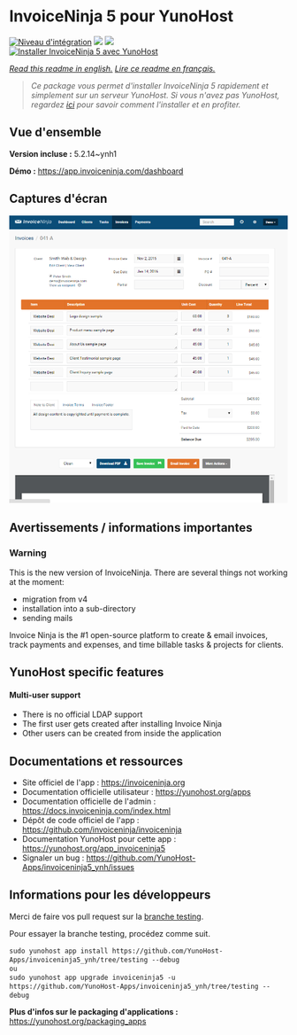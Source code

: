# InvoiceNinja 5 pour YunoHost

[![Niveau d'intégration](https://dash.yunohost.org/integration/invoiceninja5.svg)](https://dash.yunohost.org/appci/app/invoiceninja5) ![](https://ci-apps.yunohost.org/ci/badges/invoiceninja5.status.svg) ![](https://ci-apps.yunohost.org/ci/badges/invoiceninja5.maintain.svg)  
[![Installer InvoiceNinja 5 avec YunoHost](https://install-app.yunohost.org/install-with-yunohost.svg)](https://install-app.yunohost.org/?app=invoiceninja5)

*[Read this readme in english.](./README.md)*
*[Lire ce readme en français.](./README_fr.md)*

> *Ce package vous permet d'installer InvoiceNinja 5 rapidement et simplement sur un serveur YunoHost.
Si vous n'avez pas YunoHost, regardez [ici](https://yunohost.org/#/install) pour savoir comment l'installer et en profiter.*

## Vue d'ensemble



**Version incluse :** 5.2.14~ynh1

**Démo :** https://app.invoiceninja.com/dashboard

## Captures d'écran

![](./doc/screenshots/Create-Invoices-in-Seconds.png)

## Avertissements / informations importantes

### Warning

This is the new version of InvoiceNinja. There are several things not working at the moment:

* migration from v4
* installation into a sub-directory
* sending mails

Invoice Ninja is the #1 open-source platform to create & email invoices, track payments and expenses, and time billable tasks & projects for clients.

## YunoHost specific features

#### Multi-user support

* There is no official LDAP support
* The first user gets created after installing Invoice Ninja
* Other users can be created from inside the application

## Documentations et ressources

* Site officiel de l'app : https://invoiceninja.org
* Documentation officielle utilisateur : https://yunohost.org/apps
* Documentation officielle de l'admin : https://docs.invoiceninja.com/index.html
* Dépôt de code officiel de l'app : https://github.com/invoiceninja/invoiceninja
* Documentation YunoHost pour cette app : https://yunohost.org/app_invoiceninja5
* Signaler un bug : https://github.com/YunoHost-Apps/invoiceninja5_ynh/issues

## Informations pour les développeurs

Merci de faire vos pull request sur la [branche testing](https://github.com/YunoHost-Apps/invoiceninja5_ynh/tree/testing).

Pour essayer la branche testing, procédez comme suit.
```
sudo yunohost app install https://github.com/YunoHost-Apps/invoiceninja5_ynh/tree/testing --debug
ou
sudo yunohost app upgrade invoiceninja5 -u https://github.com/YunoHost-Apps/invoiceninja5_ynh/tree/testing --debug
```

**Plus d'infos sur le packaging d'applications :** https://yunohost.org/packaging_apps
